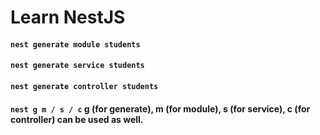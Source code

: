 # **Learn NestJS**

#### `nest generate module students`

#### `nest generate service students`

#### `nest generate controller students`

#### `nest g m / s / c` g (for generate), m (for module), s (for service), c (for controller) can be used as well.
